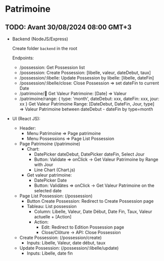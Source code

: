 # Patrimoine

## TODO: Avant 30/08/2024 08:00 GMT+3

- Backend (NodeJS/Express)

  Create folder `backend` in the root

  Endpoints:

  - /possession: Get Possession list
  - /possession: Create Possession: [libelle, valeur, dateDebut, taux]
  - /possession/:libelle: Update Possession by libelle: [libelle, dateFin]
  - /possession/:libelle/close: Close Possession => set dateFin to current Date
  - /patrimoine/:date: Get Valeur Patrimoine: [Date] => Valeur
  - /patrimoine/range:
    {
    type: 'month',
    dateDebut: xxx,
    dateFin: xxx,
    jour: xx
    }
    Get Valeur Patrimoine Range: [DateDebut, DateFin, Jour, type] => Valeur Patrimoine between dateDebut - dateFin by type=month

- UI (React JS):
  - Header:
    - Menu Patrimoine => Page patrimoine
    - Menu Possessions => Page List Possession
  - Page Patrimoine (/patrimoine)
    - Chart:
      - DatePicker dateDebut, DatePicker dateFin, Select Jour
      - Button: Validate => onClick -> Get Valeur Patrimoine by Range with Jour
      - Line Chart (Chart.js)
    - Get valeur patrimoine:
      - DatePicker Date
      - Button: Validâtes => onClick -> Get Valeur Patrimoine on the selected date
  - Page List Possession: (/possession)
    - Button Create Possession: Redirect to Create Possession page
    - Tableau: List possession
      - Column: Libelle, Valeur, Date Début, Date Fin, Taux, Valeur actuelle + [Action]
      - Action:
        - Edit: Redirect to Edition Possession page
        - Close/Clôture -> API: Close Possession
  - Create Possession: (/possession/create)
    - Inputs: Libelle, Valeur, date début, taux
  - Update Possession: (/possession/:libelle/update)
    - Inputs: Libelle, date fin

